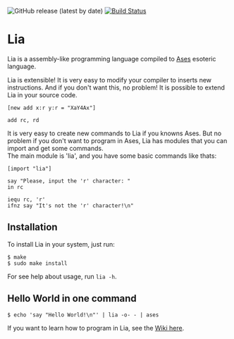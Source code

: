 ![GitHub release (latest by date)](https://img.shields.io/github/v/release/Silva97/Lia)
[![Build Status](https://travis-ci.com/Silva97/Lia.svg?branch=master)](https://travis-ci.com/Silva97/Lia)

# Lia
Lia is a assembly-like programming language compiled to
[Ases](https://github.com/Silva97/Ases) esoteric language.

Lia is extensible! It is very easy to modify your compiler to inserts new instructions.
And if you don't want this, no problem! It is possible to extend Lia in your source code.

```
[new add x:r y:r = "XaY4Ax"]

add rc, rd
```

It is very easy to create new commands to Lia if you knowns Ases. But no problem if you don't want to program in Ases, Lia has modules that you can import and get some commands.  
The main module is 'lia', and you have some basic commands like thats:

```
[import "lia"]

say "Please, input the 'r' character: "
in rc

iequ rc, 'r'
ifnz say "It's not the 'r' character!\n"
```

## Installation
To install Lia in your system, just run:

```
$ make
$ sudo make install
```

For see help about usage, run `lia -h`.

## Hello World in one command
```
$ echo 'say "Hello World!\n"' | lia -o- - | ases
```

If you want to learn how to program in Lia, see the [Wiki here](https://github.com/Silva97/Lia/wiki).
